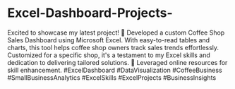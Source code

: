 # Excel-Dashboard-Projects-


Excited to showcase my latest project! 🚀 Developed a custom Coffee Shop Sales Dashboard using Microsoft Excel. With easy-to-read tables and charts, this tool helps coffee shop owners track sales trends effortlessly. Customized for a specific shop, it's a testament to my Excel skills and dedication to delivering tailored solutions. 🌟 Leveraged online resources for skill enhancement. #ExcelDashboard #DataVisualization #CoffeeBusiness #SmallBusinessAnalytics #ExcelSkills #ExcelProjects #BusinessInsights
